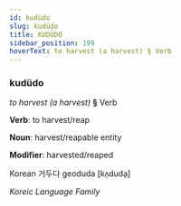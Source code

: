 ```yaml
---
id: kudüdo
slug: kudüdo
title: KUDÜDO
sidebar_position: 199
hoverText: to harvest (a harvest) § Verb
---
```


### kudüdo

*to harvest (a harvest)* **§** Verb

**Verb**: to harvest/reap

**Noun**: harvest/reapable entity

**Modifier**: harvested/reaped

Korean 거두다 geoduda [kʌ̹duda̠]

*Koreic Language Family*